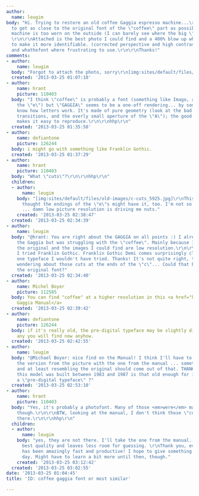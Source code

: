 ```yaml
---
author:
  name: leugim
body: "Hi. Trying to restore an old coffee Gaggia espresso machine...\r\nI'm trying
  to get as close to the original font of the \"coffee\" part as possible.\r\n<!--break-->\r\nMy
  machine is too worn on the outside (I can barely see where the big \"GAGGIA\" was)
  \r\n\r\nAttached is the best photo I could find and a 400% blow up where I tried
  to make it more identifiable. (corrected perspective and high contrast) identyfont
  and whathefont where frustrating to use.\r\n\r\nThanks!"
comments:
- author:
    name: leugim
  body: "Forgot to attach the photo, sorry\r\n[img:sites/default/files/old-images/3074856-crop_5023.jpg]"
  created: '2013-03-25 01:07:18'
- author:
    name: hrant
    picture: 110403
  body: "I think \"coffee\" is probably a font (something like Imago, although not
    the \"e\") but \"GAGGIA\" seems to be a one-off rendering... by somebody who doesn't
    know how letters work. It's made of pure geometry (look at the bad curve-to-line
    transitions, and the overly small aperture of the \"A\"); the good news is that
    makes it easy to reproduce.\r\n\r\nhhp\r\n"
  created: '2013-03-25 01:35:58'
- author:
    name: defiantone
    picture: 126244
  body: i might go with something like Franklin Gothic.
  created: '2013-03-25 01:37:29'
- author:
    name: hrant
    picture: 110403
  body: "What \"cuts\"?\r\n\r\nhhp\r\n"
  children:
  - author:
      name: leugim
    body: "[img:sites/default/files/old-images/c-cuts_5925.jpg]\r\nThis cuts .. I
      thought the endings of the \"e\"s might have it, too. I'm not so sure anymore
      ... damn low picture resolution is driving me nuts."
    created: '2013-03-25 02:38:47'
  created: '2013-03-25 02:34:39'
- author:
    name: leugim
  body: "@hrant: You are right about the GAGGIA on all points :) I already reproduced
    the Gaggia but was struggling with the \"coffee\". Mainly because I don't have
    the original and the images I could find are low resolution.\r\n\r\n@defiatone:
    I tried Franklin Gothic. Franklin Gothic Demi comes surprisingly close. That's
    one typeface I wouldn't have tried. Thanks! It's not quite right, though\r\n\r\nI'm
    wondering about those cuts at the ends of the \"c\"... Could that be a part of
    the original font?"
  created: '2013-03-25 02:34:40'
- author:
    name: Michel Boyer
    picture: 112585
  body: You can find "coffee" at a higher resolution in this <a href="http://www.partsguru.com/user/Gaggia%20Manual%20Very%20Old%20Coffee.pdf">Old
    Gaggia Manual</a>
  created: '2013-03-25 02:39:42'
- author:
    name: defiantone
    picture: 126244
  body: if it's really old, the pre-digital typeface may be slightly different than
    any you will find now anyhow.
  created: '2013-03-25 02:42:55'
- author:
    name: leugim
  body: "@Michael Boyer: nice find on the Manual! I think I'll have to superimpose
    the version from the picture with the one from the manual ... something usefull
    and at least resembling the original should come out of that. THANKS!\r\n\r\n@defiatone:
    this model was built between 1983 and 1987 is that old enough for it to have used
    a \"pre-digital typeface\" ?"
  created: '2013-03-25 02:53:10'
- author:
    name: hrant
    picture: 110403
  body: "Yes, it's probably a photofont. Many of those <em>were</em> made into digital
    though.\r\n\r\nBTW, looking at the manual, I don't think those \"cuts\" are really
    there.\r\n\r\nhhp\r\n"
  children:
  - author:
      name: leugim
    body: "yes, they are not there. I'll take the one from the manual. It has the
      best quality and leaves less room for guessing. \r\nThank you, everyone! This
      has been amazingly fast and productive! I hope to give something back here one
      day. Might have to learn a bit more until then, though."
    created: '2013-03-25 03:12:42'
  created: '2013-03-25 03:02:55'
date: '2013-03-25 01:04:45'
title: 'ID: coffee gaggia font or most similar'

---
```

